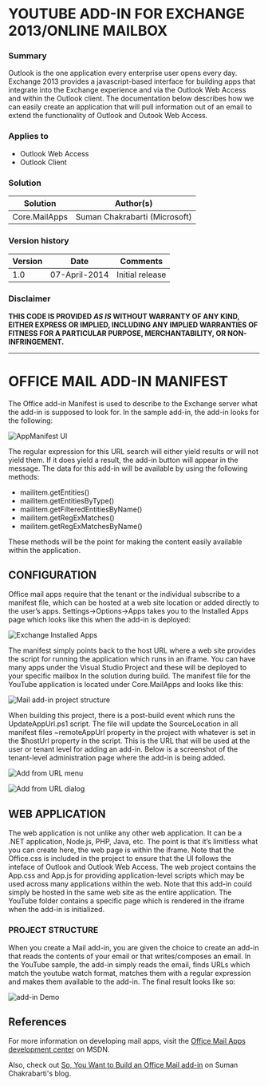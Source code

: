# YOUTUBE ADD-IN FOR EXCHANGE 2013/ONLINE MAILBOX #

### Summary ###
Outlook is the one application every enterprise user opens every day. Exchange 2013 provides a javascript-based interface for building apps that integrate into the Exchange experience and via the Outlook Web Access and within the Outlook client.
The documentation below describes how we can easily create an application that will pull information out of an email to extend the functionality of Outlook and Outook Web Access.

### Applies to ###
-  Outlook Web Access
-  Outlook Client

### Solution ###
Solution | Author(s)
---------|----------
Core.MailApps | Suman Chakrabarti (Microsoft)

### Version history ###
Version  | Date | Comments
---------| -----| --------
1.0  | 07-April-2014 | Initial release

### Disclaimer ###
**THIS CODE IS PROVIDED *AS IS* WITHOUT WARRANTY OF ANY KIND, EITHER EXPRESS OR IMPLIED, INCLUDING ANY IMPLIED WARRANTIES OF FITNESS FOR A PARTICULAR PURPOSE, MERCHANTABILITY, OR NON-INFRINGEMENT.**

----------

# OFFICE MAIL ADD-IN MANIFEST #
The Office add-in Manifest is used to describe to the Exchange server what the add-in is supposed to look for. In the sample add-in, the add-in looks for the following:

![AppManifest UI](http://i.imgur.com/MiGzyqh.png)

The regular expression for this URL search will either yield results or will not yield them. If it does yield a result, the add-in button will appear in the message. The data for this add-in will be available by using the following methods:

-  mailitem.getEntities()
-  mailitem.getEntitiesByType()
-  mailitem.getFilteredEntitiesByName()
-  mailitem.getRegExMatches()
-  mailitem.getRegExMatchesByName()

These methods will be the point for making the content easily available within the application.

## CONFIGURATION ##
Office mail apps require that the tenant or the individual subscribe to a manifest file, which can be hosted at a web site location or added directly to the user’s apps. Settings->Options->Apps takes you to the Installed Apps page which looks like this when the add-in is deployed:

![Exchange Installed Apps](http://i.imgur.com/Sett4zB.png)

The manifest simply points back to the host URL where a web site provides the script for running the application which runs in an iframe. You can have many apps under the Visual Studio Project and these will be deployed to your specific mailbox In the solution during build. The manifest file for the YouTube application is located under Core.MailApps and looks like this:

![Mail add-in project structure](http://i.imgur.com/ew65dw6.png)

When building this project, there is a post-build event which runs the UpdateAppUrl.ps1 script. The file will update the SourceLocation in all manifest files ~remoteAppUrl property in the project with whatever is set in the $hostUrl property in the script. This is the URL that will be used at the user or tenant level for adding an add-in. Below is a screenshot of the tenant-level administration page where the add-in is being added.

![Add from URL menu](http://i.imgur.com/xUyLCRN.png)

![Add from URL dialog](http://i.imgur.com/pG9VWDF.png)

## WEB APPLICATION ##
The web application is not unlike any other web application. It can be a .NET application, Node.js, PHP, Java, etc. The point is that it’s limitless what you can create here, the web page is within the iframe. Note that the Office.css is included in the project to ensure that the UI follows the inteface of Outlook and Outlook Web Access.
The web project contains the App.css and App.js for providing application-level scripts which may be used across many applications within the web. Note that this add-in could simply be hosted in the same web site as the entire application. The YouTube folder contains a specific page which is rendered in the iframe when the add-in is initialized.

### PROJECT STRUCTURE ###
When you create a Mail add-in, you are given the choice to create an add-in that reads the contents of your email or that writes/composes an email. In the YouTube sample, the add-in simply reads the email, finds URLs which match the youtube watch format, matches them with a regular expression and makes them available to the add-in. The final result looks like so:

![add-in Demo](http://i.imgur.com/r6yCv8e.png)

## References ##
For more information on developing mail apps, visit the [Office Mail Apps development center](http://msdn.microsoft.com/en-us/library/office/fp161135(v=office.15).aspx) on MSDN.

Also, check out [So, You Want to Build an Office Mail add-in](http://blogs.msdn.com/b/sumanc/archive/2014/05/12/so-you-want-to-build-an-office-mail-app.aspx) on Suman Chakrabarti's blog.
